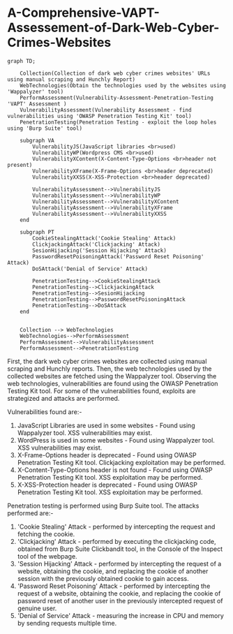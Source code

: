 # A-Comprehensive-VAPT-Assessement-of-Dark-Web-Cyber-Crimes-Websites

```mermaid
graph TD;

    Collection(Collection of dark web cyber crimes websites' URLs using manual scraping and Hunchly Report)
    WebTechnologies(Obtain the technologies used by the websites using 'Wappalyzer' tool)
    PerformAssessment(Vulnerability-Assessment-Penetration-Testing 'VAPT' Assessment )
    VulnerabilityAssessment(Vulnerability Assessment - find vulnerabilities using 'OWASP Penetration Testing Kit' tool)
    PenetrationTesting(Penetration Testing - exploit the loop holes using 'Burp Suite' tool)

    subgraph VA
        VulnerabilityJS(JavaScript libraries <br>used)
        VulnerabilityWP(Wordpress CMS <br>used)
        VulnerabilityXContent(X-Content-Type-Options <br>header not present)
        VulnerabilityXFrame(X-Frame-Options <br>header deprecated)
        VulnerabilityXXSS(X-XSS-Protection <br>header deprecated)

        VulnerabilityAssessment-->VulnerabilityJS
        VulnerabilityAssessment-->VulnerabilityWP
        VulnerabilityAssessment-->VulnerabilityXContent
        VulnerabilityAssessment-->VulnerabilityXFrame
        VulnerabilityAssessment-->VulnerabilityXXSS
    end

    subgraph PT
        CookieStealingAttack('Cookie Stealing' Attack)
        ClickjackingAttack('Clickjacking' Attack)
        SesionHijacking('Session Hijacking' Attack)
        PasswordResetPoisoningAttack('Password Reset Poisoning' Attack)
        DoSAttack('Denial of Service' Attack)

        PenetrationTesting-->CookieStealingAttack
        PenetrationTesting-->ClickjackingAttack
        PenetrationTesting-->SesionHijacking
        PenetrationTesting-->PasswordResetPoisoningAttack
        PenetrationTesting-->DoSAttack
    end


    Collection --> WebTechnologies
    WebTechnologies-->PerformAssessment
    PerformAssessment-->VulnerabilityAssessment
    PerformAssessment-->PenetrationTesting

```

First, the dark web cyber crimes websites are collected using manual scraping and Hunchly reports. Then, the web technologies used by the collected websites are fetched using the Wappalyzer tool. Observing the web technologies, vulnerabilities are found using the OWASP Penetration Testing Kit tool. For some of the vulnerabilities found, exploits are strategized and attacks are performed.

Vulnerabilities found are:-

1. JavaScript Libraries are used in some websites - Found using Wappalyzer tool. XSS vulnerabilities may exist.
2. WordPress is used in some websites - Found using Wappalyzer tool. XSS vulnerabilities may exist.
3. X-Frame-Options header is deprecated - Found using OWASP Penetration Testing Kit tool. Clickjacking exploitation may be performed.
4. X-Content-Type-Options header is not found - Found using OWASP Penetration Testing Kit tool. XSS exploitation may be performed.
5. X-XSS-Protection header is deprecated - Found using OWASP Penetration Testing Kit tool. XSS exploitation may be performed.

Penetration testing is performed using Burp Suite tool. The attacks performed are:- 

1. 'Cookie Stealing' Attack - performed by intercepting the request and fetching the cookie.
2. 'Clickjacking' Attack - performed by executing the clickjacking code, obtained from Burp Suite Clickbandit tool, in the Console of the Inspect tool of the webpage.
3. 'Session Hijacking' Attack - performed by intercepting the request of a website, obtaining the cookie, and replacing the cookie of another session with the previously obtained cookie to gain access.
4. 'Password Reset Poisoning' Attack - performed by intercepting the request of a website, obtaining the cookie, and replacing the cookie of password reset of another user in the previously intercepted request of genuine user.
5. 'Denial of Service' Attack - measuring the increase in CPU and memory by sending requests multiple time.
